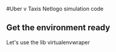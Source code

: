 #Uber v Taxis Netlogo simulation code

## Get the environment ready

Let's use the lib virtualenvwraper
